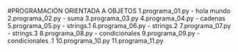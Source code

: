 #PROGRAMACIÓN ORIENTADA A OBJETOS 
1.programa_01.py - hola mundo
2.programa_02.py - suma
3.programa_03.py
4.programa_04.py - cadenas
5.programa_05.py - strings.1
6.programa_06.py - strings.2
7.programa_07.py - strings.3
8.programa_08.py - condicionales 
9.programa_09.py - condicionales .1
10.programa_10.py
11.programa_11.py